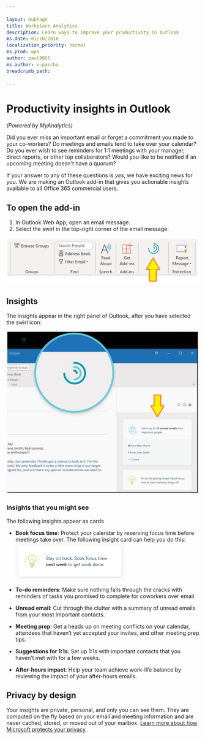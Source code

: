 ```yaml
---

layout: HubPage
title: Workplace Analytics
description: Learn ways to improve your productivity in Outlook
ms.date: 01/10/2018
localization_priority: normal 
ms.prod: wpa
author: paul9955
ms.author: v-pascha
breadcrumb_path: 

---
```


<p>
<!-- 
1) Leave these paragraph tags intact. The H1 heading won't work without them. 
2) Note: We need to keep "layout: HubPage" in the metadata or else we get the TOC in the left pane.
3) Working on how to remove the breadcrumbs pane. Trying adding extendBreadcrumb: false to the metadata but this didn't seem to do anything. 
 -->
</p>

# Productivity insights in Outlook

_(Powered by MyAnalytics)_

Did you ever miss an important email or forget a commitment you made to your co-workers? Do meetings and emails tend to take over your calendar? Do you ever wish to see reminders for 1:1 meetings with your manager, direct reports, or other top collaborators? Would you like to be notified if an upcoming meeting doesn't have a quorum? 

If your answer to any of these questions is _yes_, we have exciting news for you. We are making an Outlook add-in that gives you actionable insights available to all Office 365 commercial users. 

## To open the add-in 

  1. In Outlook Web App, open an email message.
  2. Select the swirl in the top-right corner of the email message: 

  ![Productivity insights](images/mya/overview/productivity-insights.png)

## Insights

The insights appear in the right panel of Outlook, after you have selected the swirl icon:

  ![Insights panel](images/mya/overview/insights-panel.png)


### Insights that you might see

The following insights appear as cards 

   * **Book focus time**: Protect your calendar by reserving focus time before meetings take over. The following insight card can help you do this: 
  ![Book focus time](images/mya/overview/book-focus-time.png)

   * **To-do reminders**: Make sure nothing falls through the cracks with reminders of tasks you promised to complete for coworkers over email. 

   * **Unread email**: Cut through the clutter with a summary of unread emails from your most important contacts. 

   * **Meeting prep**: Get a heads up on meeting conflicts on your calendar, attendees that haven’t yet accepted your invites, and other meeting prep tips. 

   * **Suggestions for 1:1s**: Set up 1:1s with important contacts that you haven’t met with for a few weeks. 

   * **After-hours impact**: Help your team achieve work-life balance by reviewing the impact of your after-hours emails.

## Privacy by design 

Your insights are private, personal, and only you can see them. They are computed on the fly based on your email and meeting information and are never cached, stored, or moved out of your mailbox. [Learn more about how Microsoft protects your privacy](https://docs.microsoft.com/en-us/workplace-analytics/myanalytics/overview/privacy-guide). 